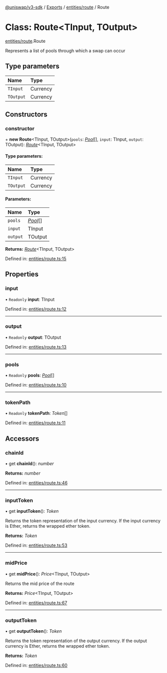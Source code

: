 [@uniswap/v3-sdk](../README.md) / [Exports](../modules.md) / [entities/route](../modules/entities_route.md) / Route

# Class: Route<TInput, TOutput\>

[entities/route](../modules/entities_route.md).Route

Represents a list of pools through which a swap can occur

## Type parameters

| Name | Type |
| :------ | :------ |
| `TInput` | Currency |
| `TOutput` | Currency |

## Constructors

### constructor

\+ **new Route**<TInput, TOutput\>(`pools`: [*Pool*](entities_pool.pool.md)[], `input`: TInput, `output`: TOutput): [*Route*](entities_route.route.md)<TInput, TOutput\>

#### Type parameters:

| Name | Type |
| :------ | :------ |
| `TInput` | Currency |
| `TOutput` | Currency |

#### Parameters:

| Name | Type |
| :------ | :------ |
| `pools` | [*Pool*](entities_pool.pool.md)[] |
| `input` | TInput |
| `output` | TOutput |

**Returns:** [*Route*](entities_route.route.md)<TInput, TOutput\>

Defined in: [entities/route.ts:15](https://github.com/Uniswap/uniswap-v3-sdk/blob/c42b4d4/src/entities/route.ts#L15)

## Properties

### input

• `Readonly` **input**: TInput

Defined in: [entities/route.ts:12](https://github.com/Uniswap/uniswap-v3-sdk/blob/c42b4d4/src/entities/route.ts#L12)

___

### output

• `Readonly` **output**: TOutput

Defined in: [entities/route.ts:13](https://github.com/Uniswap/uniswap-v3-sdk/blob/c42b4d4/src/entities/route.ts#L13)

___

### pools

• `Readonly` **pools**: [*Pool*](entities_pool.pool.md)[]

Defined in: [entities/route.ts:10](https://github.com/Uniswap/uniswap-v3-sdk/blob/c42b4d4/src/entities/route.ts#L10)

___

### tokenPath

• `Readonly` **tokenPath**: *Token*[]

Defined in: [entities/route.ts:11](https://github.com/Uniswap/uniswap-v3-sdk/blob/c42b4d4/src/entities/route.ts#L11)

## Accessors

### chainId

• get **chainId**(): *number*

**Returns:** *number*

Defined in: [entities/route.ts:46](https://github.com/Uniswap/uniswap-v3-sdk/blob/c42b4d4/src/entities/route.ts#L46)

___

### inputToken

• get **inputToken**(): *Token*

Returns the token representation of the input currency. If the input currency is Ether, returns the wrapped ether token.

**Returns:** *Token*

Defined in: [entities/route.ts:53](https://github.com/Uniswap/uniswap-v3-sdk/blob/c42b4d4/src/entities/route.ts#L53)

___

### midPrice

• get **midPrice**(): *Price*<TInput, TOutput\>

Returns the mid price of the route

**Returns:** *Price*<TInput, TOutput\>

Defined in: [entities/route.ts:67](https://github.com/Uniswap/uniswap-v3-sdk/blob/c42b4d4/src/entities/route.ts#L67)

___

### outputToken

• get **outputToken**(): *Token*

Returns the token representation of the output currency. If the output currency is Ether, returns the wrapped ether token.

**Returns:** *Token*

Defined in: [entities/route.ts:60](https://github.com/Uniswap/uniswap-v3-sdk/blob/c42b4d4/src/entities/route.ts#L60)
